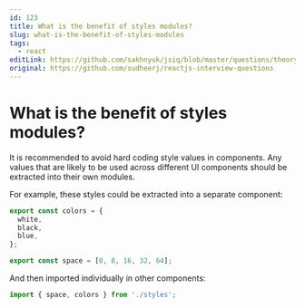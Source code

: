 ```yaml
---
id: 123
title: What is the benefit of styles modules?
slug: what-is-the-benefit-of-styles-modules
tags:
  - react
editLink: https://github.com/sakhnyuk/jsiq/blob/master/questions/theory/react/123.md
original: https://github.com/sudheerj/reactjs-interview-questions
---
```


# What is the benefit of styles modules?

It is recommended to avoid hard coding style values in components. Any values that are likely to be used across different UI components should be extracted into their own modules.

For example, these styles could be extracted into a separate component:

```javascript
export const colors = {
  white,
  black,
  blue,
};

export const space = [0, 8, 16, 32, 64];
```

And then imported individually in other components:

```javascript
import { space, colors } from './styles';
```